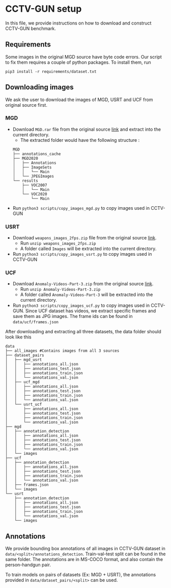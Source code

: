 # CCTV-GUN setup

In this file, we provide instructions on how to download and construct CCTV-GUN benchmark.

## Requirements
Some images in the original MGD source have byte code errors. Our script to fix them requires a couple of python packages. To install them, run

```
pip3 install -r requirements/dataset.txt
```

## Downloading images

We ask the user to download the images of MGD, USRT and UCF from original source first.


### MGD
- Download `MGD.rar` file from the original source [link](https://drive.google.com/file/d/12ly_8zSpuPTMoYU3Bw1zGkObPU_RmbK-/view) and extract into the current directory.
    - The extracted folder would have the following structure :
    ```
    MGD
    ├── annotations_cache
    ├── MGD2020
    │   ├── Annotations
    │   ├── ImageSets
    │   │   └── Main
    │   └── JPEGImages
    └── results
        ├── VOC2007
        │   └── Main
        └── VOC2020
            └── Main
    ```
- Run `python3 scripts/copy_images_mgd.py` to copy images used in CCTV-GUN

### USRT
- Download `weapons_images_2fps.zip` file from the original source [link](https://uses0-my.sharepoint.com/personal/jsalazar_us_es/_layouts/15/onedrive.aspx?id=%2Fpersonal%2Fjsalazar%5Fus%5Fes%2FDocuments%2FShared%2FVICTORY%2FUS%2Fweapons%5Fimages%5F2fps%2Ezip&parent=%2Fpersonal%2Fjsalazar%5Fus%5Fes%2FDocuments%2FShared%2FVICTORY%2FUS&ga=1).
    - Run `unzip weapons_images_2fps.zip`
    - A folder called `Images` will be extracted into the current directory.
- Run `python3 scripts/copy_images_usrt.py` to copy images used in CCTV-GUN

### UCF
- Download `Anomaly-Videos-Part-3.zip` from the original source [link](https://www.dropbox.com/sh/75v5ehq4cdg5g5g/AABvnJSwZI7zXb8_myBA0CLHa?dl=0).
    - Run `unzip Anomaly-Videos-Part-3.zip` 
    - A folder called `Anomaly-Videos-Part-3` will be extracted into the current directory.
- Run `python3 scripts/copy_images_ucf.py` to copy images used in CCTV-GUN. Since UCF dataset has videos, we extract specific frames and save them as JPG images. The frame ids can be found in `data/ucf/frames.json`

After downloading and extracting all three datasets, the data folder should look like this
```
data
├── all_images #Contains images from all 3 sources
├── dataset_pairs
│   ├── mgd_usrt
│   │   ├── annotations_all.json
│   │   ├── annotations_test.json
│   │   ├── annotations_train.json
│   │   └── annotations_val.json
│   ├── ucf_mgd
│   │   ├── annotations_all.json
│   │   ├── annotations_test.json
│   │   ├── annotations_train.json
│   │   └── annotations_val.json
│   └── usrt_ucf
│       ├── annotations_all.json
│       ├── annotations_test.json
│       ├── annotations_train.json
│       └── annotations_val.json
├── mgd
│   ├── annotation_detection
│   │   ├── annotations_all.json
│   │   ├── annotations_test.json
│   │   ├── annotations_train.json
│   │   └── annotations_val.json
│   └── images 
├── ucf
│   ├── annotation_detection
│   │   ├── annotations_all.json
│   │   ├── annotations_test.json
│   │   ├── annotations_train.json
│   │   └── annotations_val.json
│   ├── frames.json
│   └── images
└── usrt
    ├── annotation_detection
    │   ├── annotations_all.json
    │   ├── annotations_test.json
    │   ├── annotations_train.json
    │   └── annotations_val.json
    └── images
```

## Annotations
We provide bounding box annotations of all images in CCTV-GUN dataset in `data/<split>/annotations_detection`. Train-val-test split can be found in the same folder. The annotations are in MS-COCO format, and also contain the person-handgun pair. 

To train models on pairs of datasets (Ex: MGD + USRT), the annotations provided in `data/dataset_pairs/<split>` can be used.

